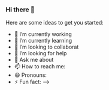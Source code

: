 ### Hi there 👋



Here are some ideas to get you started:

- 🔭 I’m currently working
- 🌱 I’m currently learning 
- 👯 I’m looking to collaborat
- 🤔 I’m looking for help
- 💬 Ask me about 
- 📫 How to reach me:
- 😄 Pronouns:
- ⚡ Fun fact: 
-->
